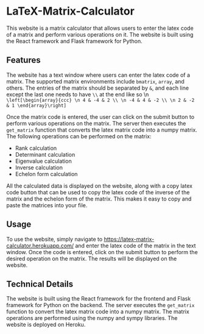 # LaTeX-Matrix-Calculator

This website is a matrix calculator that allows users to enter the latex code of a matrix and perform various operations on it. The website is built using the React framework and Flask framework for Python.

## Features

The website has a text window where users can enter the latex code of a matrix. The supported matrix environments include `bmatrix`, `array`, and others. The entries of the matrix should be separated by `&`, and each line except the last one needs to have `\\` at the end like so \n
`\left[\begin{array}{ccc} \n
4 & -4 & 2 \\ \n
-4 & 4 & -2 \\ \n
2 & -2 & 1
\end{array}\right]`

Once the matrix code is entered, the user can click on the submit button to perform various operations on the matrix. The server then executes the `get_matrix` function that converts the latex matrix code into a numpy matrix. The following operations can be performed on the matrix:

- Rank calculation
- Determinant calculation
- Eigenvalue calculation
- Inverse calculation
- Echelon form calculation

All the calculated data is displayed on the website, along with a copy latex code button that can be used to copy the latex code of the inverse of the matrix and the echelon form of the matrix. This makes it easy to copy and paste the matrices into your file.

## Usage

To use the website, simply navigate to https://latex-matrix-calculator.herokuapp.com/ and enter the latex code of the matrix in the text window. Once the code is entered, click on the submit button to perform the desired operation on the matrix. The results will be displayed on the website.

## Technical Details

The website is built using the React framework for the frontend and Flask framework for Python on the backend. The server executes the `get_matrix` function to convert the latex matrix code into a numpy matrix. The matrix operations are performed using the numpy and sympy libraries. The website is deployed on Heroku.
